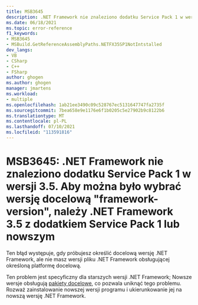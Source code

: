 ```yaml
---
title: MSB3645
description: .NET Framework nie znaleziono dodatku Service Pack 1 w wersji 3.5. W celu zapewnienia "wersji struktury" należy zainstalować .NET Framework 3.5 z dodatkiem Service Pack 1 lub nowszym.
ms.date: 06/18/2021
ms.topic: error-reference
f1_keywords:
- MSB3645
- MSBuild.GetReferenceAssemblyPaths.NETFX35SP1NotIntstalled
dev_langs:
- VB
- CSharp
- C++
- FSharp
author: ghogen
ms.author: ghogen
manager: jmartens
ms.workload:
- multiple
ms.openlocfilehash: 1ab21ee3490c09c528767ec5131647747fa2735f
ms.sourcegitcommit: 7bea658e9e1176e6f1b0205c5e27902b9c8122b6
ms.translationtype: MT
ms.contentlocale: pl-PL
ms.lasthandoff: 07/10/2021
ms.locfileid: "113591816"
---
```

# <a name="msb3645-net-framework-v35-service-pack-1-was-not-found-in-order-to-target-framework-version-net-framework-v35-service-pack-1-or-later-must-be-installed"></a>MSB3645: .NET Framework nie znaleziono dodatku Service Pack 1 w wersji 3.5. Aby można było wybrać wersję docelową "framework-version", należy .NET Framework 3.5 z dodatkiem Service Pack 1 lub nowszym

Ten błąd występuje, gdy próbujesz określić docelową wersję .NET Framework, ale nie masz wersji pliku .NET Framework obsługującej określoną platformę docelową.

Ten problem jest specyficzny dla starszych wersji .NET Framework; Nowsze wersje obsługują [pakiety docelowe](/dotnet/framework/install/guide-for-developers), co pozwala uniknąć tego problemu. Rozważ zainstalowanie nowszej wersji programu i ukierunkowanie jej na nowszą wersję .NET Framework.
